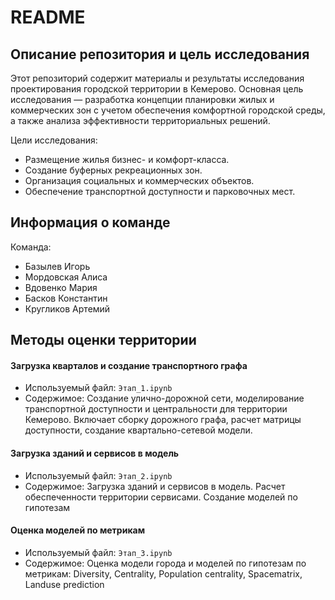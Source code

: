 # README

## Описание репозитория и цель исследования

Этот репозиторий содержит материалы и результаты исследования проектирования городской территории в Кемерово. Основная цель исследования — разработка концепции планировки жилых и коммерческих зон с учетом обеспечения комфортной городской среды, а также анализа эффективности территориальных решений.

Цели исследования:
- Размещение жилья бизнес- и комфорт-класса.
- Создание буферных рекреационных зон.
- Организация социальных и коммерческих объектов.
- Обеспечение транспортной доступности и парковочных мест.

## Информация о команде

Команда:
- Базылев Игорь
- Мордовская Алиса
- Вдовенко Мария
- Басков Константин
- Кругликов Артемий

## Методы оценки территории

#### Загрузка кварталов и создание транспортного графа
- Используемый файл: `Этап_1.ipynb`
- Содержимое: Создание улично-дорожной сети, моделирование транспортной доступности и центральности для территории Кемерово. Включает сборку дорожного графа, расчет матрицы доступности, создание квартально-сетевой модели.

#### Загрузка зданий и сервисов в модель
- Используемый файл: `Этап_2.ipynb`
- Содержимое: Загрузка зданий и сервисов в модель. Расчет обеспеченности территории сервисами. Создание моделей по гипотезам

#### Оценка моделей по метрикам
- Используемый файл: `Этап_3.ipynb`
- Содержимое: Оценка модели города и моделей по гипотезам по метрикам: Diversity, Centrality, Population centrality, Spacematrix, Landuse prediction

